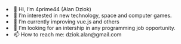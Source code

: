 
<ui>
<li>👋 Hi, I’m 4prime44 (Alan Dziok)</li> 
<li>👀 I’m interested in new technology, space and computer games.</li>
<li>🌱 I’m currently improving vue.js and others </li>
<li>💞️ I'm looking for an intership in any programming job opportunity.</li>
<li>📫 How to reach me: dziok.alan@gmail.com </li>
</ui>
